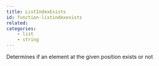 ```yaml
---
title: ListIndexExists
id: function-listindexexists
related:
categories:
    - list
    - string
---
```


Determines if an element at the given position exists or not
